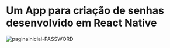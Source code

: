 <h1>Um App para criação de senhas desenvolvido em React Native</h1>

<img src="https://i.ibb.co/R2Y6Kmj/paginainicial-PASSWORD.jpg" alt="paginainicial-PASSWORD" border="0" widht='90'>
